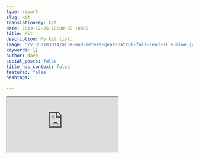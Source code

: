 ```yaml
---
type: report
slug: kit
translationKey: kit
date: 2019-12-26 18:00:00 +0000
title: Kit
description: My kit list.
image: "/v1550183014/alps-and-meters-gear-patrol-full-lead-01_eumiwe.jpg"
keywords: []
author: dave
social_posts: false
title_has_context: false
featured: false
hashtags: ''

---
```


<iframe class="youtube" src="https://docs.google.com/spreadsheets/d/e/2PACX-1vRbs7GQiw32r1F_7srzng3AfL4QUC0_1KGzltptIBL1P1loGKjNGjOhefcp2c9W8RunKn_TUQsCeLB7/pubhtml?gid=946817410&amp;single=true&amp;widget=true&amp;headers=false&1"></iframe>